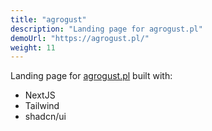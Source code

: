 ```yaml
---
title: "agrogust"
description: "Landing page for agrogust.pl"
demoUrl: "https://agrogust.pl/"
weight: 11
---
```


Landing page for [agrogust.pl](https://agrogust.pl/) built with:

- NextJS
- Tailwind
- shadcn/ui
